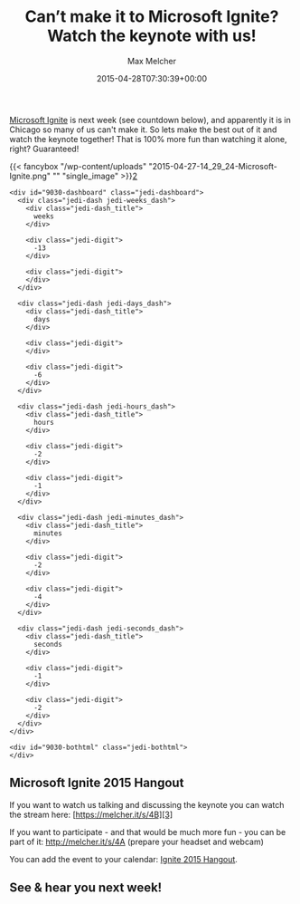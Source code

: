 ﻿---
title: Can’t make it to Microsoft Ignite? Watch the keynote with us!
author: Max Melcher
aliases:
   - "/post/2015-04-28-cant-make-it-to-microsoft-ignite-watch-the-keynote-with-us/"
2015: "04"
type: post
date: 2015-04-28T07:30:39+00:00
url: /2015/04/cant-make-it-to-microsoft-ignite-watch-the-keynote-with-us/
yourls_shorturl:
  - http://melcher.it/s/4E
categories:
  - Community

---
[Microsoft Ignite][1] is next week (see countdown below), and apparently it is in Chicago so many of us can't make it. So lets make the best out of it and watch the keynote together! That is 100% more fun than watching it alone, right? Guaranteed!

{{< fancybox "/wp-content/uploads" "2015-04-27-14_29_24-Microsoft-Ignite.png" "" "single_image" >}}[2]

<div id="9030-countdown" class="tminus_countdown" style="width:auto; height:auto;">
  <div class="jedi-countdown ">
    <div id="9030-tophtml" class="jedi-tophtml">
    </div>
    
    <div id="9030-dashboard" class="jedi-dashboard">
      <div class="jedi-dash jedi-weeks_dash">
        <div class="jedi-dash_title">
          weeks
        </div>
        
        <div class="jedi-digit">
          -13
        </div>
        
        <div class="jedi-digit">
        </div>
      </div>
      
      <div class="jedi-dash jedi-days_dash">
        <div class="jedi-dash_title">
          days
        </div>
        
        <div class="jedi-digit">
        </div>
        
        <div class="jedi-digit">
          -6
        </div>
      </div>
      
      <div class="jedi-dash jedi-hours_dash">
        <div class="jedi-dash_title">
          hours
        </div>
        
        <div class="jedi-digit">
          -2
        </div>
        
        <div class="jedi-digit">
          -1
        </div>
      </div>
      
      <div class="jedi-dash jedi-minutes_dash">
        <div class="jedi-dash_title">
          minutes
        </div>
        
        <div class="jedi-digit">
          -2
        </div>
        
        <div class="jedi-digit">
          -4
        </div>
      </div>
      
      <div class="jedi-dash jedi-seconds_dash">
        <div class="jedi-dash_title">
          seconds
        </div>
        
        <div class="jedi-digit">
          -1
        </div>
        
        <div class="jedi-digit">
          -2
        </div>
      </div>
    </div>
    
    <div id="9030-bothtml" class="jedi-bothtml">
    </div>
  </div>
</div>

## Microsoft Ignite 2015 Hangout

If you want to watch us talking and discussing the keynote you can watch the stream here: [https://melcher.it/s/4B][3]

If you want to participate - and that would be much more fun - you can be part of it: <http://melcher.it/s/4A> (prepare your headset and webcam)

You can add the event to your calendar: [Ignite 2015 Hangout][4].

## See & hear you next week!

 [1]: http://ignite.microsoft.com/
 [2]: https://melcher.it/wp-content/uploads/2015-04-27-14_29_24-Microsoft-Ignite.png
 [3]: https://melcher.it/s/4B "http://melcher.it/s/4B"
 [4]: https://melcher.it/wp-content/uploads/Ignite-2015-Hangout.ics
